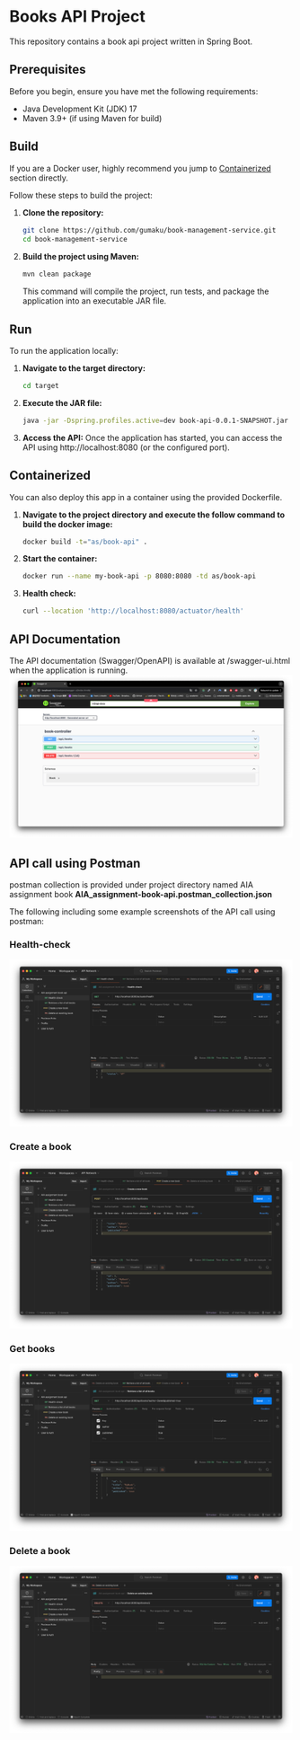# Books API Project

This repository contains a book api project written in Spring Boot.

## Prerequisites

Before you begin, ensure you have met the following requirements:
- Java Development Kit (JDK) 17
- Maven 3.9+ (if using Maven for build)

## Build
If you are a Docker user, highly recommend you jump to [Containerized](#Containerized) section directly.

Follow these steps to build the project:
1. **Clone the repository:**
   ```sh
   git clone https://github.com/gumaku/book-management-service.git
   cd book-management-service
   ```
2. **Build the project using Maven:**
   ```sh
   mvn clean package
   ```
    This command will compile the project, run tests, and package the application into an executable JAR file.

## Run

To run the application locally:

1. **Navigate to the target directory:**
   ```sh 
   cd target
   ```
2. **Execute the JAR file:**
   ```sh 
   java -jar -Dspring.profiles.active=dev book-api-0.0.1-SNAPSHOT.jar
   ```
3. **Access the API:**
   Once the application has started, you can access the API using http://localhost:8080 (or the configured port).

## Containerized

You can also deploy this app in a container using the provided Dockerfile.

1. **Navigate to the project directory and execute the follow command to build the docker image:**
   ```sh 
   docker build -t="as/book-api" .
   ```
2. **Start the container:**
   ```sh 
   docker run --name my-book-api -p 8080:8080 -td as/book-api
   ```
3. **Health check:**
   ```sh 
   curl --location 'http://localhost:8080/actuator/health'
   ```

## API Documentation
The API documentation (Swagger/OpenAPI) is available at /swagger-ui.html when the application is running.
![image](https://github.com/gumaku/book-management-service/blob/main/images/img_swagger_ui1.png)
## API call using Postman 

postman collection is provided under project directory named AIA assignment book **AIA_assignment-book-api.postman_collection.json**

The following including some example screenshots of the API call using postman:

### Health-check
![image](https://github.com/gumaku/book-management-service/blob/main/images/img_health.png)
### Create a book
![image](https://github.com/gumaku/book-management-service/blob/main/images/img_create.png)
### Get books
![image](https://github.com/gumaku/book-management-service/blob/main/images/img_get1.png)
### Delete a book
![image](https://github.com/gumaku/book-management-service/blob/main/images/img_delete1.png)
